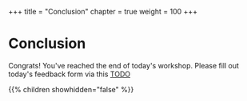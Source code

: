 +++
title = "Conclusion"
chapter = true
weight = 100
+++

# Conclusion

Congrats! You've reached the end of today's workshop.
Please fill out today's feedback form via this [TODO](TODO)

{{% children showhidden="false" %}}
